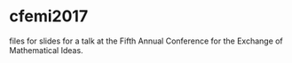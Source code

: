 # cfemi2017
files for slides for a talk at the Fifth Annual Conference for the Exchange of Mathematical Ideas.
